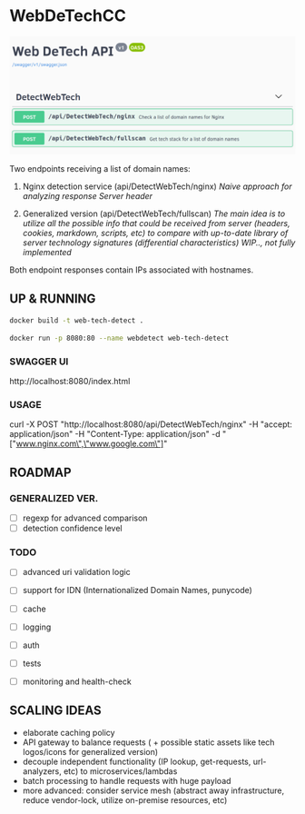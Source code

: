 # WebDeTechCC
![image](/assets/webdetech-endpoints.png)

Two endpoints receiving a list of domain names:

1. Nginx detection service (api/DetectWebTech/nginx)
*Naive approach for analyzing response Server header*

2. Generalized version (api/DetectWebTech/fullscan)
*The main idea is to utilize all the possible info that could be received from server (headers, cookies, markdown, scripts, etc) to compare with up-to-date library of server technology signatures (differential characteristics)*
*WIP.., not fully implemented*

Both endpoint responses contain IPs associated with hostnames.


## UP & RUNNING

```sh
docker build -t web-tech-detect .
```

```sh
docker run -p 8080:80 --name webdetect web-tech-detect 
```

### SWAGGER UI 
http://localhost:8080/index.html

### USAGE
curl -X POST "http://localhost:8080/api/DetectWebTech/nginx" -H  "accept: application/json" -H  "Content-Type: application/json" -d "[\"www.nginx.com\",\"www.google.com\"]"


## ROADMAP 

### GENERALIZED VER.
- [ ] regexp for advanced comparison
- [ ] detection confidence level

### TODO
- [ ] advanced uri validation logic
- [ ] support for IDN (Internationalized Domain Names, punycode)
- [ ] cache
- [ ] logging
- [ ] auth
- [ ] tests
- [ ] monitoring and health-check


## SCALING IDEAS

- elaborate caching policy
- API gateway to balance requests ( + possible static assets like tech logos/icons for generalized version)
- decouple independent functionality (IP lookup, get-requests, url-analyzers, etc) to microservices/lambdas
- batch processing to handle requests with huge payload
- more advanced: consider service mesh (abstract away infrastructure, reduce vendor-lock, utilize on-premise resources, etc)
